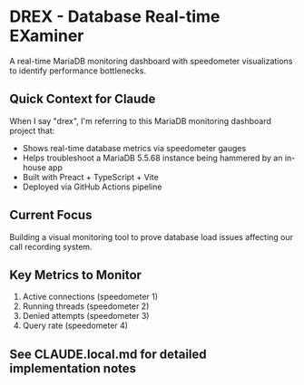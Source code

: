 # DREX - Database Real-time EXaminer

A real-time MariaDB monitoring dashboard with speedometer visualizations to identify performance bottlenecks.

## Quick Context for Claude
When I say "drex", I'm referring to this MariaDB monitoring dashboard project that:
- Shows real-time database metrics via speedometer gauges
- Helps troubleshoot a MariaDB 5.5.68 instance being hammered by an in-house app
- Built with Preact + TypeScript + Vite
- Deployed via GitHub Actions pipeline

## Current Focus
Building a visual monitoring tool to prove database load issues affecting our call recording system.

## Key Metrics to Monitor
1. Active connections (speedometer 1)
2. Running threads (speedometer 2)  
3. Denied attempts (speedometer 3)
4. Query rate (speedometer 4)

## See CLAUDE.local.md for detailed implementation notes